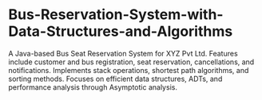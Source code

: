 # Bus-Reservation-System-with-Data-Structures-and-Algorithms
A Java-based Bus Seat Reservation System for XYZ Pvt Ltd. Features include customer and bus registration, seat reservation, cancellations, and notifications. Implements stack operations, shortest path algorithms, and sorting methods. Focuses on efficient data structures, ADTs, and performance analysis through Asymptotic analysis.
